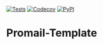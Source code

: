[![Tests](https://github.com/trafire/promail-template/workflows/Tests/badge.svg)](https://github.com/trafire/promail/actions?workflow=Tests)
[![Codecov](https://codecov.io/gh/trafire/promail-template/branch/main/graph/badge.svg)](https://codecov.io/gh/trafire/promail)
[![PyPI](https://img.shields.io/pypi/v/promail-template.svg)](https://pypi.org/project/promail/)

# Promail-Template